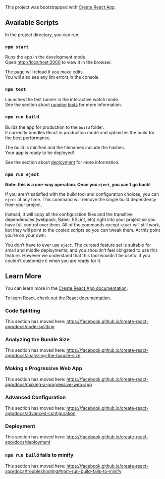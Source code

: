 This project was bootstrapped with [Create React App](https://github.com/facebook/create-react-app).
 
## Available Scripts
 
In the project directory, you can run:
 
### `npm start`
 
Runs the app in the development mode.<br />
Open [http://localhost:3000](http://localhost:3000) to view it in the browser.
 
The page will reload if you make edits.<br />
You will also see any lint errors in the console.
 
### `npm test`
 
Launches the test runner in the interactive watch mode.<br />
See the section about [running tests](https://facebook.github.io/create-react-app/docs/running-tests) for more information.
 
### `npm run build`
 
Builds the app for production to the `build` folder.<br />
It correctly bundles React in production mode and optimizes the build for the best performance.
 
The build is minified and the filenames include the hashes.<br />
Your app is ready to be deployed!
 
See the section about [deployment](https://facebook.github.io/create-react-app/docs/deployment) for more information.
 
### `npm run eject`
 
**Note: this is a one-way operation. Once you `eject`, you can’t go back!**
 
If you aren’t satisfied with the build tool and configuration choices, you can `eject` at any time. This command will remove the single build dependency from your project.
 
Instead, it will copy all the configuration files and the transitive dependencies (webpack, Babel, ESLint, etc) right into your project so you have full control over them. All of the commands except `eject` will still work, but they will point to the copied scripts so you can tweak them. At this point you’re on your own.
 
You don’t have to ever use `eject`. The curated feature set is suitable for small and middle deployments, and you shouldn’t feel obligated to use this feature. However we understand that this tool wouldn’t be useful if you couldn’t customize it when you are ready for it.
 
## Learn More
 
You can learn more in the [Create React App documentation](https://facebook.github.io/create-react-app/docs/getting-started).
 
To learn React, check out the [React documentation](https://reactjs.org/).
 
### Code Splitting
 
This section has moved here: https://facebook.github.io/create-react-app/docs/code-splitting
 
### Analyzing the Bundle Size
 
This section has moved here: https://facebook.github.io/create-react-app/docs/analyzing-the-bundle-size
 
### Making a Progressive Web App
 
This section has moved here: https://facebook.github.io/create-react-app/docs/making-a-progressive-web-app
 
### Advanced Configuration
 
This section has moved here: https://facebook.github.io/create-react-app/docs/advanced-configuration
 
### Deployment
 
This section has moved here: https://facebook.github.io/create-react-app/docs/deployment
 
### `npm run build` fails to minify
 
This section has moved here: https://facebook.github.io/create-react-app/docs/troubleshooting#npm-run-build-fails-to-minify